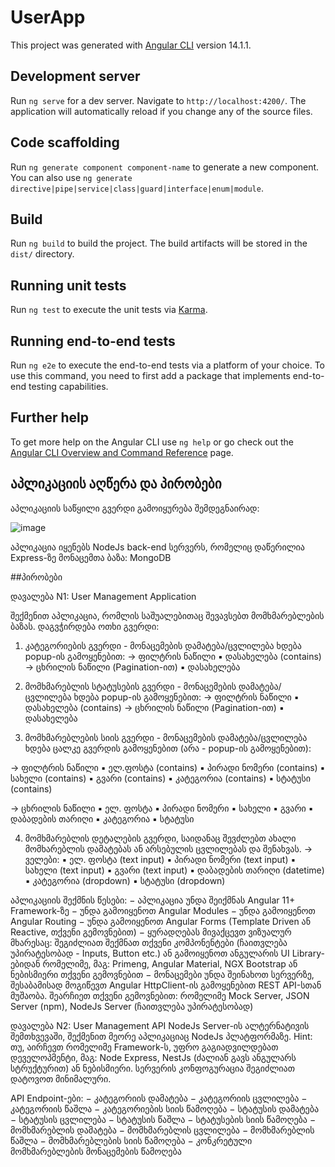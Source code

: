 # UserApp

This project was generated with [Angular CLI](https://github.com/angular/angular-cli) version 14.1.1.

## Development server

Run `ng serve` for a dev server. Navigate to `http://localhost:4200/`. The application will automatically reload if you change any of the source files.

## Code scaffolding

Run `ng generate component component-name` to generate a new component. You can also use `ng generate directive|pipe|service|class|guard|interface|enum|module`.

## Build

Run `ng build` to build the project. The build artifacts will be stored in the `dist/` directory.

## Running unit tests

Run `ng test` to execute the unit tests via [Karma](https://karma-runner.github.io).

## Running end-to-end tests

Run `ng e2e` to execute the end-to-end tests via a platform of your choice. To use this command, you need to first add a package that implements end-to-end testing capabilities.

## Further help

To get more help on the Angular CLI use `ng help` or go check out the [Angular CLI Overview and Command Reference](https://angular.io/cli) page.

## აპლიკაციის აღწერა და პირობები
აპლიკაციის საწყილი გვერდი გამოიყურება შემდეგნაირად: 

![image](https://user-images.githubusercontent.com/56683170/206148190-f95df740-a7d1-4780-86cd-df5275a9bc49.png)

აპლიკაცია იყენებს NodeJs back-end სერვერს, რომელიც დაწერილია Express-ზე
მონაცემთა ბაზა: MongoDB




##პირობები

დავალება N1: User Management Application

შექმენით აპლიკაცია, რომლის საშუალებითაც შევავსებთ მომხმარებლების ბაზას. დაგვჭირდება ოთხი გვერდი:

1. კატეგორიების გვერდი - მონაცემების დამატება/ცვლილება ხდება popup-ის გამოყენებით:
→ ფილტრის ნაწილი
▪ დასახელება (contains)
→ ცხრილის ნაწილი (Pagination-ით)
▪ დასახელება

2. მომხმარებლის სტატუსების გვერდი - მონაცემების დამატება/ცვლილება ხდება popup-ის გამოყენებით:
→ ფილტრის ნაწილი
▪ დასახელება (contains)
→ ცხრილის ნაწილი (Pagination-ით)
▪ დასახელება

3. მომხმარებლების სიის გვერდი - მონაცემების დამატება/ცვლილება ხდება ცალკე გვერდის გამოყენებით (არა - popup-ის გამოყენებით):

→ ფილტრის ნაწილი
▪ ელ.ფოსტა (contains)
▪ პირადი ნომერი (contains)
▪ სახელი (contains)
▪ გვარი (contains)
▪ კატეგორია (contains)
▪ სტატუსი (contains)

→ ცხრილის ნაწილი
▪ ელ. ფოსტა
▪ პირადი ნომერი
▪ სახელი
▪ გვარი
▪ დაბადების თარიღი 
▪ კატეგორია
▪ სტატუსი

4. მომხმარებლის დეტალების გვერდი, საიდანაც შევძლებთ ახალი მომხარებლის დამატებას ან არსებულის ცვლილებას და შენახვას.
→ ველები:
▪ ელ. ფოსტა (text input)
▪ პირადი ნომერი (text input)
▪ სახელი (text input)
▪ გვარი (text input)
▪ დაბადების თარიღი (datetime)
▪ კატეგორია (dropdown)
▪ სტატუსი (dropdown)

აპლიკაციის შექმნის წესები:
− აპლიკაცია უნდა შეიქმნას Angular 11+ Framework-ზე
− უნდა გამოიყენოთ Angular Modules
− უნდა გამოიყენოთ Angular Routing
− უნდა გამოიყენოთ Angular Forms (Template Driven ან Reactive, თქვენი გემოვნებით)
− ყურადღებას მივაქცევთ ვიზუალურ მხარესაც: შეგიძლიათ შექმნათ თქვენი კომპონენტები (ჩაითვლება უპირატესობად - Inputs, Button etc.) ან გამოიყენოთ ანგულარის UI Library-ებიდან რომელიმე, მაგ: Primeng, Angular Material, NGX Bootstrap ან ნებისმიერი თქვენი გემოვნებით
− მონაცემები უნდა შეინახოთ სერვერზე, შესაბამისად მოგიწევთ Angular HttpClient-ის გამოყენებით REST API-სთან მუშაობა. შეარჩიეთ თქვენი გემოვნებით: რომელიმე Mock Server, JSON Server (npm), NodeJs Server (ჩაითვლება უპირატესობად)

დავალება N2: User Management API
NodeJs Server-ის ალტერნატივის შემთხვევაში, შექმენით მეორე აპლიკაციაც NodeJs პლატფორმაზე.
Hint: თუ, აირჩევთ რომელიმე Framework-ს, უფრო გაგიადვილდებათ დეველოპმენტი, მაგ: Node Express, NestJs (ძალიან გავს ანგულარს სტრუქტურით) ან ნებისმიერი. სერვერის კონფოგურაცია შეგიძლიათ დატოვოთ მინიმალური.

API Endpoint-ები:
− კატეგორიის დამატება
− კატეგორიის ცვლილება
− კატეგორიის წაშლა
− კატეგორიების სიის წამოღება 
− სტატუსის დამატება
− სტატუსის ცვლილება
− სტატუსის წაშლა
− სტატუსების სიის წამოღება 
− მომხმარებლის დამატება
− მომხმარებლის ცვლილება
− მომხმარებლის წაშლა
− მომხმარებლების სიის წამოღება 
− კონკრეტული მომხმარებლების მონაცემების წამოღება



